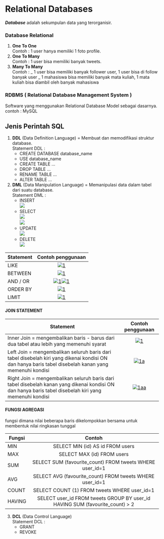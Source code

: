 # Relational Databases

**_Database_** adalah sekumpulan data yang terorganisir.

### Database Relational

1. **One To One**  
   Contoh : 1 user hanya memiliki 1 foto profile.
2. **One To Many**  
   Contoh : 1 user bisa memiliki banyak tweets.
3. **Many To Many**  
   Contoh :
   _ 1 user bisa memiliki banyak follower user, 1 user bisa di follow banyak user
   _ 1 mahasiswa bisa memiliki banyak mata kuliah, 1 mata kuliah bisa diambil oleh banyak mahasiswa

### RDBMS ( Relational Database Management System )

Software yang menggunakan Relational Database Model sebagai dasarnya.  
contoh : MySQL

## Jenis Perintah SQL

1. **DDL** (Data Definition Language) = Membuat dan memodifikasi struktur database.  
   Statement DDL :
   - CREATE DATABASE database_name
   - USE database_name
   - CREATE TABLE ...
   - DROP TABLE ...
   - RENAME TABLE ...
   - ALTER TABLE ...
2. **DML** (Data Manipulation Language) = Memanipulasi data dalam tabel dari suatu database.  
   Statement DML :
   - INSERT  
     <a href="https://imgbb.com/"><img src="https://i.ibb.co/61c2T59/1.png"></a>
   - SELECT  
     <a href="https://imgbb.com/"><img src="https://i.ibb.co/ggGsnrT/1.png"></a>  
     <a href="https://imgbb.com/"><img src="https://i.ibb.co/QFdc7jh/1.png" ></a>
   - UPDATE  
     <a href="https://ibb.co/wcQ3HqC"><img src="https://i.ibb.co/TW0pXGR/1.png"></a>
   - DELETE  
     <a href="https://imgbb.com/"><img src="https://i.ibb.co/Mpv67bJ/1.png" ></a>

| Statement |                                                                                      Contoh penggunaan                                                                                       |
| --------- | :------------------------------------------------------------------------------------------------------------------------------------------------------------------------------------------: |
| LIKE      |                                                <a href="https://imgbb.com/"><img src="https://i.ibb.co/5GBtFcJ/1.png" alt="1" border="0"></a>                                                |
| BETWEEN   |                                                <a href="https://imgbb.com/"><img src="https://i.ibb.co/ZSXn1KX/1.png" alt="1" border="0"></a>                                                |
| AND / OR  | <a href="https://imgbb.com/"><img src="https://i.ibb.co/L5DZY8S/1.png" alt="1" border="0"></a><a href="https://imgbb.com/"><img src="https://i.ibb.co/RS1yq0w/1.png" alt="1" border="0"></a> |
| ORDER BY  |                                                <a href="https://imgbb.com/"><img src="https://i.ibb.co/qdJQqSR/1.png" alt="1" border="0"></a>                                                |
| LIMIT     |                                                <a href="https://imgbb.com/"><img src="https://i.ibb.co/g9JFKrg/1.png" alt="1" border="0"></a>                                                |

#### JOIN STATEMENT

| Statement                                                                                                                                              |                                         Contoh penggunaan                                          |
| ------------------------------------------------------------------------------------------------------------------------------------------------------ | :------------------------------------------------------------------------------------------------: |
| Inner Join = mengembalikan baris - barus dari dua tabel atau lebih yang memenuhi syarat                                                                |   <a href="https://imgbb.com/"><img src="https://i.ibb.co/YNkLNnJ/1.png" alt="1" border="0"></a>   |
| Left Join = mengembalikan seluruh baris dari tabel disebelah kiri yang dikenai kondisi ON dan hanya baris tabel disebelah kanan yang memenuhi kondisi  |  <a href="https://imgbb.com/"><img src="https://i.ibb.co/R3HmHSz/1a.png" alt="1a" border="0"></a>  |
| Right Join = mengembalikan seluruh baris dari tabel disebelah kanan yang dikenai kondisi ON dan hanya baris tabel disebelah kiri yang memenuhi kondisi | <a href="https://imgbb.com/"><img src="https://i.ibb.co/0YfyHsz/1aa.png" alt="1aa" border="0"></a> |

#### FUNGSI AGREGASI

fungsi dimana nilai beberapa baris dikelompokkan bersama untuk membentuk nilai ringkasan tunggal

| Fungsi |                                    Contoh                                    |
| ------ | :--------------------------------------------------------------------------: |
| MIN    |                       SELECT MIN (id) AS id FROM users                       |
| MAX    |                          SELECT MAX (id) FROM users                          |
| SUM    |           SELECT SUM (favourite_count) FROM tweets WHERE user_id=1           |
| AVG    |           SELECT AVG (favourite_count) FROM tweets WHERE user_id=1           |
| COUNT  |                 SELECT COUNT (1) FROM tweets WHERE user_id=1                 |
| HAVING | SELECT user_id FROM tweets GROUP BY user_id HAVING SUM (favourite_count) > 2 |

3. **DCL** (Data Control Language)  
   Statement DCL :
   - GRANT
   - REVOKE
